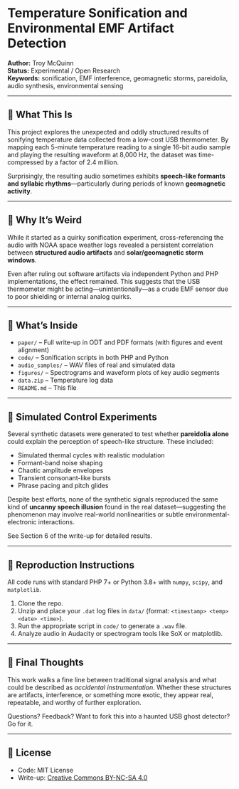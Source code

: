 # Temperature Sonification and Environmental EMF Artifact Detection

**Author:** Troy McQuinn  
**Status:** Experimental / Open Research  
**Keywords:** sonification, EMF interference, geomagnetic storms, pareidolia, audio synthesis, environmental sensing

---

## 🧊 What This Is

This project explores the unexpected and oddly structured results of sonifying temperature data collected from a low-cost USB thermometer. By mapping each 5-minute temperature reading to a single 16-bit audio sample and playing the resulting waveform at 8,000 Hz, the dataset was time-compressed by a factor of 2.4 million.

Surprisingly, the resulting audio sometimes exhibits **speech-like formants and syllabic rhythms**—particularly during periods of known **geomagnetic activity**.

---

## 📡 Why It’s Weird

While it started as a quirky sonification experiment, cross-referencing the audio with NOAA space weather logs revealed a persistent correlation between **structured audio artifacts** and **solar/geomagnetic storm windows**.

Even after ruling out software artifacts via independent Python and PHP implementations, the effect remained. This suggests that the USB thermometer might be acting—unintentionally—as a crude EMF sensor due to poor shielding or internal analog quirks.

---

## 📁 What’s Inside

- `paper/` – Full write-up in ODT and PDF formats (with figures and event alignment)
- `code/` – Sonification scripts in both PHP and Python
- `audio_samples/` – WAV files of real and simulated data
- `figures/` – Spectrograms and waveform plots of key audio segments
- `data.zip` – Temperature log data
- `README.md` – This file

---

## 🔬 Simulated Control Experiments

Several synthetic datasets were generated to test whether **pareidolia alone** could explain the perception of speech-like structure. These included:

- Simulated thermal cycles with realistic modulation
- Formant-band noise shaping
- Chaotic amplitude envelopes
- Transient consonant-like bursts
- Phrase pacing and pitch glides

Despite best efforts, none of the synthetic signals reproduced the same kind of **uncanny speech illusion** found in the real dataset—suggesting the phenomenon may involve real-world nonlinearities or subtle environmental-electronic interactions.

See Section 6 of the write-up for detailed results.

---

## 🧪 Reproduction Instructions

All code runs with standard PHP 7+ or Python 3.8+ with `numpy`, `scipy`, and `matplotlib`.

1. Clone the repo.
2. Unzip and place your `.dat` log files in `data/` (format: `<timestamp> <temp> <date> <time>`).
3. Run the appropriate script in `code/` to generate a `.wav` file.
4. Analyze audio in Audacity or spectrogram tools like SoX or matplotlib.

---

## 🧠 Final Thoughts

This work walks a fine line between traditional signal analysis and what could be described as *accidental instrumentation*. Whether these structures are artifacts, interference, or something more exotic, they appear real, repeatable, and worthy of further exploration.

Questions? Feedback? Want to fork this into a haunted USB ghost detector? Go for it.

---

## 📜 License

- Code: MIT License
- Write-up: [Creative Commons BY-NC-SA 4.0](https://creativecommons.org/licenses/by-nc-sa/4.0/)
